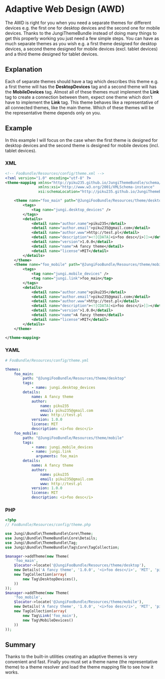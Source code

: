 Adaptive Web Design (AWD)
=========================

The AWD is right for you when you need a separate themes for different devices e.g. the first one for desktop devices
and the second one for mobile devices. Thanks to the JungiThemeBundle instead of doing many things to get this properly
working you just need a few simple steps. You can have as much separate themes as you wish e.g. a first theme designed
for desktop devices, a second theme designed for mobile devices (excl. tablet devices) and a third theme designed for
tablet devices.

Explanation
-----------

Each of separate themes should have a tag which describes this theme e.g. a first theme will has the **DesktopDevices**
tag and a second theme will has the **MobileDevices** tag. Almost all of these themes must implement the **Link** tag
to create a connection between them, expect one theme which don't have to implement the **Link** tag. This theme behaves
like a representative of all connected themes, like the main theme. Which of these themes will be the representative theme
depends only on you.

Example
-------

In this example I will focus on the case when the first theme is designed for desktop devices and the second theme is
designed for mobile devices (incl. tablet devices).

### XML

```xml
<!-- FooBundle/Resources/config/theme.xml -->
<?xml version="1.0" encoding="utf-8" ?>
<theme-mapping xmlns="http://piku235.github.io/JungiThemeBundle/schema/theme-mapping"
               xmlns:xsi="http://www.w3.org/2001/XMLSchema-instance"
               xsi:schemaLocation="http://piku235.github.io/JungiThemeBundle/schema/theme-mapping https://raw.githubusercontent.com/piku235/JungiThemeBundle/master/Mapping/Loader/schema/theme-1.0.xsd">

    <theme name="foo_main" path="@JungiFooBundle/Resources/theme/desktop">
        <tags>
            <tag name="jungi.desktop_devices" />
        </tags>
        <details>
            <detail name="author.name">piku235</detail>
            <detail name="author.email">piku235@gmail.com</detail>
            <detail name="author.www">http://test.pl</detail>
            <detail name="description"><![CDATA[<i>foo desc</i>]]></detail>
            <detail name="version">1.0.0</detail>
            <detail name="name">A fancy theme</detail>
            <detail name="license">MIT</detail>
        </details>
    </theme>
    <theme name="foo_mobile" path="@JungiFooBundle/Resources/theme/mobile">
        <tags>
            <tag name="jungi.mobile_devices" />
            <tag name="jungi.link">foo_main</tag>
        </tags>
        <details>
            <detail name="author.name">piku235</detail>
            <detail name="author.email">piku235@gmail.com</detail>
            <detail name="author.www">http://test.pl</detail>
            <detail name="description"><![CDATA[<i>foo desc</i>]]></detail>
            <detail name="version">1.0.0</detail>
            <detail name="name">A fancy theme</detail>
            <detail name="license">MIT</detail>
        </details>
    </theme>

</theme-mapping>
```

### YAML

```yml
# FooBundle/Resources/config/theme.yml

themes:
    foo_main:
        path: "@JungiFooBundle/Resources/theme/desktop"
        tags:
            - name: jungi.desktop_devices
        details:
            name: A fancy theme
            author:
                name: piku235
                email: piku235@gmail.com
                www: http://test.pl
            version: 1.0.0
            license: MIT
            description: <i>foo desc</i>
    foo_mobile:
        path: "@JungiFooBundle/Resources/theme/mobile"
        tags:
            - name: jungi.mobile_devices
            - name: jungi.link
              arguments: foo_main
        details:
            name: A fancy theme
            author:
                name: piku235
                email: piku235@gmail.com
                www: http://test.pl
            version: 1.0.0
            license: MIT
            description: <i>foo desc</i>

```

### PHP

```php
<?php
// FooBundle/Resources/config/theme.php

use Jungi\Bundle\ThemeBundle\Core\Theme;
use Jungi\Bundle\ThemeBundle\Core\Details;
use Jungi\Bundle\ThemeBundle\Tag;
use Jungi\Bundle\ThemeBundle\Tag\Core\TagCollection;

$manager->addTheme(new Theme(
    'foo_main',
    $locator->locate('@JungiFooBundle/Resources/theme/desktop'),
    new Details('A fancy theme', '1.0.0', '<i>foo desc</i>', 'MIT', 'piku235', 'piku235@gmail.com', 'http://test.pl'),
    new TagCollection(array(
        new Tag\DesktopDevices(),
    ))
));
$manager->addTheme(new Theme(
    'foo_mobile',
    $locator->locate('@JungiFooBundle/Resources/theme/mobile'),
    new Details('A fancy theme', '1.0.0', '<i>foo desc</i>', 'MIT', 'piku235', 'piku235@gmail.com', 'http://test.pl'),
    new TagCollection(array(
        new Tag\Link('foo_main'),
        new Tag\MobileDevices()
    ))
));
```

Summary
-------

Thanks to the built-in utilities creating an adaptive themes is very convenient and fast. Finally you must set a theme
name (the representative theme) to a theme resolver and load the theme mapping file to see how it works.